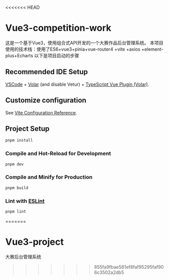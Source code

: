 <<<<<<< HEAD
# Vue3-competition-work

这是一个基于Vue3，使用组合式API开发的一个大赛作品后台管理系统。
本项目使用的技术栈：使用了ES6+vue3+pinia+vue-router4 +vite +axios +element-plus+Echarts
以下是项目启动的步骤

## Recommended IDE Setup

[VSCode](https://code.visualstudio.com/) + [Volar](https://marketplace.visualstudio.com/items?itemName=Vue.volar) (and disable Vetur) + [TypeScript Vue Plugin (Volar)](https://marketplace.visualstudio.com/items?itemName=Vue.vscode-typescript-vue-plugin).

## Customize configuration

See [Vite Configuration Reference](https://vitejs.dev/config/).

## Project Setup

```sh
pnpm install
```

### Compile and Hot-Reload for Development

```sh
pnpm dev
```

### Compile and Minify for Production

```sh
pnpm build
```

### Lint with [ESLint](https://eslint.org/)

```sh
pnpm lint
```
=======
# Vue3-project
大赛后台管理系统
>>>>>>> 855fa9fbae581ef8faf95295faf906c3502a2db5
